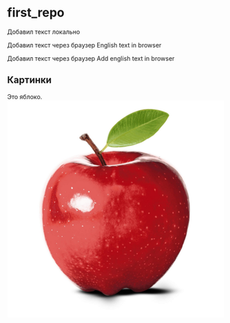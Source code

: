 # first_repo

Добавил текст локально

Добавил текст через браузер English text in browser

Добавил текст через браузер Add english text in browser

## Картинки
Это яблоко.
![Это яблоко](apple.jpg)